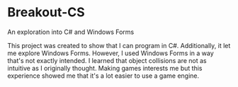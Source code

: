 # Breakout-CS
An exploration into C# and Windows Forms

This project was created to show that I can program in C#. Additionally, it let me explore Windows Forms. However, I used
Windows Forms in a way that's not exactly intended. I learned that object collisions are not as intuitive as I originally thought.
Making games interests me but this experience showed me that it's a lot easier to use a game engine.

